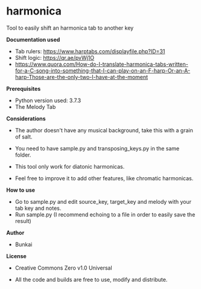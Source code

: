 # harmonica
Tool to easily shift an harmonica tab to another key

**Documentation used**
- Tab rulers: https://www.harptabs.com/displayfile.php?ID=31 
- Shift logic: https://qr.ae/pvWj1O
- https://www.quora.com/How-do-I-translate-harmonica-tabs-written-for-a-C-song-into-something-that-I-can-play-on-an-F-harp-Or-an-A-harp-Those-are-the-only-two-I-have-at-the-moment


**Prerequisites**
- Python version used: 3.7.3
- The Melody Tab

**Considerations**
- The author doesn't have any musical background, take this with a grain of salt.

- You need to have sample.py and transposing_keys.py in the same folder.

- This tool only work for diatonic harmonicas. 

- Feel free to improve it to add other features, like chromatic harmonicas.



**How to use**
- Go to sample.py and edit source_key, target_key and melody with your tab key and notes.
- Run sample.py (I recommend echoing to a file in order to easily save the result)


**Author**

 - Bunkai

**License**

 - Creative Commons Zero v1.0 Universal

 - All the code and builds are free to use, modify and distribute.

